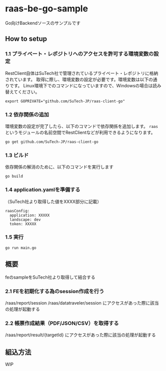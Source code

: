 # raas-be-go-sample

Go向けBackendソースのサンプルです

## How to setup
### 1.1 プライベート・レポジトリへのアクセスを許可する環境変数の設定

RestClient自体はSuTech社で管理されているプライベート・レポジトリに格納されています。
取得に際し、環境変数の設定が必要です。環境変数は以下の通りです。
Linux環境下でのコマンドになっていますので、Windowsの場合は読み替えてください。

`export GOPRIVATE="github.com/SuTech-JP/raas-client-go"`

### 1.2 依存関係の追加

環境変数の設定が完了したら、以下のコマンドで依存関係を追加します。
`raas`というモジュールの名前空間でRestClientなどが利用できるようになります。

`go get github.com/SuTech-JP/raas-client-go`

### 1.3 ビルド

依存関係の解消のために、以下のコマンドを実行します

`go build`

### 1.4 application.yamlを準備する
（SuTech社より取得した値をXXXX部分に記載）
```
raasConfig:
  application: XXXXX
  landscape: dev
  token: XXXXX
```

### 1.5 実行

`go run main.go`

## 概要
feのsampleをSuTech社より取得して結合する

### 2.1 FEを初期化する為のsession作成を行う
/raas/report/session
/raas/datatraveler/session
にアクセスがあった際に該当の処理が起動する

### 2.2 帳票作成結果（PDF/JSON/CSV）を取得する
/raas/report/result/{targetId}
にアクセスがあった際に該当の処理が起動する


## 組込方法
WIP